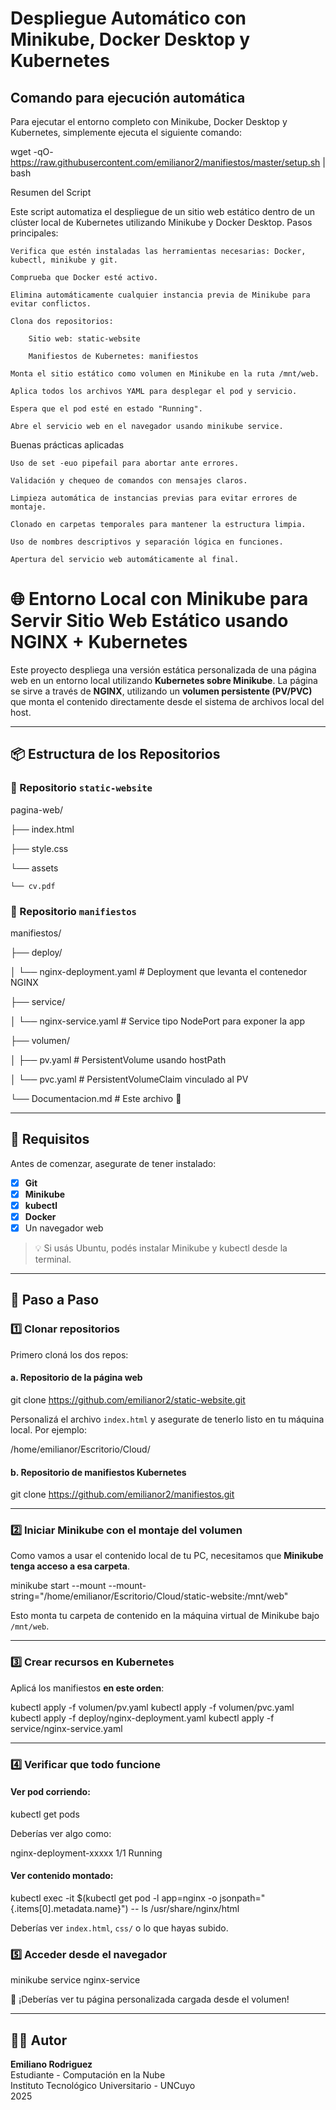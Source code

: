 # Despliegue Automático con Minikube, Docker Desktop y Kubernetes

## Comando para ejecución automática

Para ejecutar el entorno completo con Minikube, Docker Desktop y Kubernetes, simplemente ejecuta el siguiente comando:


wget -qO- https://raw.githubusercontent.com/emilianor2/manifiestos/master/setup.sh | bash

Resumen del Script

Este script automatiza el despliegue de un sitio web estático dentro de un clúster local de Kubernetes utilizando Minikube y Docker Desktop.
Pasos principales:

    Verifica que estén instaladas las herramientas necesarias: Docker, kubectl, minikube y git.

    Comprueba que Docker esté activo.

    Elimina automáticamente cualquier instancia previa de Minikube para evitar conflictos.

    Clona dos repositorios:

        Sitio web: static-website

        Manifiestos de Kubernetes: manifiestos

    Monta el sitio estático como volumen en Minikube en la ruta /mnt/web.

    Aplica todos los archivos YAML para desplegar el pod y servicio.

    Espera que el pod esté en estado "Running".

    Abre el servicio web en el navegador usando minikube service.

Buenas prácticas aplicadas

    Uso de set -euo pipefail para abortar ante errores.

    Validación y chequeo de comandos con mensajes claros.

    Limpieza automática de instancias previas para evitar errores de montaje.

    Clonado en carpetas temporales para mantener la estructura limpia.

    Uso de nombres descriptivos y separación lógica en funciones.

    Apertura del servicio web automáticamente al final.


# 🌐 Entorno Local con Minikube para Servir Sitio Web Estático usando NGINX + Kubernetes

Este proyecto despliega una versión estática personalizada de una página web en un entorno local utilizando **Kubernetes sobre Minikube**. La página se sirve a través de **NGINX**, utilizando un **volumen persistente (PV/PVC)** que monta el contenido directamente desde el sistema de archivos local del host.

---

## 📦 Estructura de los Repositorios
### 📁 Repositorio `static-website` 

pagina-web/

├── index.html

├── style.css

└── assets

    └── cv.pdf
    
### 📁 Repositorio `manifiestos`
manifiestos/

├── deploy/

│   └── nginx-deployment.yaml         # Deployment que levanta el contenedor NGINX

├── service/

│   └── nginx-service.yaml            # Service tipo NodePort para exponer la app

├── volumen/

│   ├── pv.yaml                       # PersistentVolume usando hostPath

│   └── pvc.yaml                      # PersistentVolumeClaim vinculado al PV

└── Documentacion.md                         # Este archivo 🙂

---

## 🧰 Requisitos

Antes de comenzar, asegurate de tener instalado:

- [x] **Git**
- [x] **Minikube**
- [x] **kubectl**
- [x] **Docker**
- [x] Un navegador web

> 💡 Si usás Ubuntu, podés instalar Minikube y kubectl desde la terminal. 

---

## 🚀 Paso a Paso

### 1️⃣ Clonar repositorios

Primero cloná los dos repos:

#### a. Repositorio de la página web

git clone https://github.com/emilianor2/static-website.git 

Personalizá el archivo `index.html` y asegurate de tenerlo listo en tu máquina local. Por ejemplo:


/home/emilianor/Escritorio/Cloud/


#### b. Repositorio de manifiestos Kubernetes


git clone https://github.com/emilianor2/manifiestos.git


---

### 2️⃣ Iniciar Minikube con el montaje del volumen

Como vamos a usar el contenido local de tu PC, necesitamos que **Minikube tenga acceso a esa carpeta**.


minikube start --mount --mount-string="/home/emilianor/Escritorio/Cloud/static-website:/mnt/web"




Esto monta tu carpeta de contenido en la máquina virtual de Minikube bajo `/mnt/web`.

---

### 3️⃣ Crear recursos en Kubernetes

Aplicá los manifiestos **en este orden**:


kubectl apply -f volumen/pv.yaml
kubectl apply -f volumen/pvc.yaml
kubectl apply -f deploy/nginx-deployment.yaml
kubectl apply -f service/nginx-service.yaml


---

### 4️⃣ Verificar que todo funcione

#### Ver pod corriendo:


kubectl get pods


Deberías ver algo como:

nginx-deployment-xxxxx   1/1   Running


#### Ver contenido montado:


kubectl exec -it $(kubectl get pod -l app=nginx -o jsonpath="{.items[0].metadata.name}") -- ls /usr/share/nginx/html


Deberías ver `index.html`, `css/` o lo que hayas subido.


### 5️⃣ Acceder desde el navegador

minikube service nginx-service


🎉 ¡Deberías ver tu página personalizada cargada desde el volumen!

---


## 👨‍💻 Autor

**Emiliano Rodriguez**  
Estudiante - Computación en la Nube  
Instituto Tecnológico Universitario - UNCuyo  
2025

